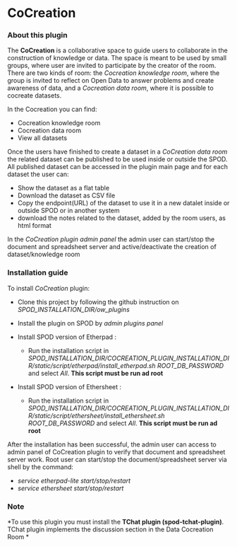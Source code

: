 # CoCreation

### About this plugin

The **CoCreation** is a collaborative space to guide users to collaborate in the construction of knowledge or data. The space is meant to be used by small groups,
where user are invited to participate by the creator of the room. There are two kinds of room: the *Cocreation knowledge room*, where the group is invited to reflect
on Open Data to answer problems and create awareness of data, and a *Cocreation data room*, where it is possible to cocreate datasets.

In the Cocreation you can find:

* Cocreation knowledge room
* Cocreation data room
* View all datasets

Once the users have finished to create a dataset in a *CoCreation data room* the related dataset can be published to be used inside or outside the SPOD.
All published dataset can be accessed in the plugin main page and for each dataset the user can:

* Show the dataset as a flat table
* Download the dataset as CSV file
* Copy the endpoint(URL) of the dataset to use it in a new datalet inside or outside SPOD or in another system
* download the notes related to the dataset, added by the room users, as html format

In the *CoCreation plugin admin panel* the admin user can start/stop the document and spreadsheet server and active/deactivate the creation of dataset/knowledge room

### Installation guide

To install *CoCreation* plugin:

* Clone this project by following the github instruction on *SPOD_INSTALLATION_DIR/ow_plugins*
* Install the plugin on SPOD by *admin plugins panel*
* Install SPOD version of Etherpad :

  - Run the installation script in *SPOD_INSTALLATION_DIR/COCREATION_PLUGIN_INSTALLATION_DIR/static/script/etherpad/install_etherpad.sh ROOT_DB_PASSWORD* and select *All*.
    **This script must be run ad root**

* Install SPOD version of Ethersheet :
  - Run the installation script in *SPOD_INSTALLATION_DIR/COCREATION_PLUGIN_INSTALLATION_DIR/static/script/ethersheet/install_ethersheet.sh ROOT_DB_PASSWORD* and select *All*.
    **This script must be run ad root**

After the installation has been successful, the admin user can access to admin panel of CoCreation plugin to verify that document and spreadsheet server work.
Root user can start/stop the document/spreadsheet server via shell by the command:

* *service etherpad-lite start/stop/restart*
* *service ethersheet start/stop/restart*

### Note

*To use this plugin you must install the **TChat plugin (spod-tchat-plugin)**. TChat plugin implements the discussion section in the Data Cocreation Room *



